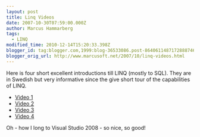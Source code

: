 ```yaml
---
layout: post
title: Linq Videos
date: 2007-10-30T07:59:00.000Z
author: Marcus Hammarberg
tags:
  - LINQ
modified_time: 2010-12-14T15:20:33.398Z
blogger_id: tag:blogger.com,1999:blog-36533086.post-8640611487172888746
blogger_orig_url: http://www.marcusoft.net/2007/10/linq-videos.html
---
```


Here is four short excellent introductions till <span
id="SPELLING_ERROR_0" class="blsp-spelling-error">LINQ (mostly to
SQL).
They are in Swedish but very informative since the give short tour of
the capabilities of LINQ.

- [Video
  1](http://blogs.msdn.com/johanl/archive/2007/10/29/linq-video-1-av-3.aspx)
- [Video
  2](http://blogs.msdn.com/johanl/archive/2007/10/29/linq-to-sql-video-2-av-3.aspx)
- [Video
  3](http://blogs.msdn.com/johanl/archive/2007/10/29/linq-to-sql-video-3-av-3.aspx)
- [Video
  4](http://blogs.msdn.com/johanl/archive/2007/10/29/linq-to-sql-video-4-av-3.aspx)

Oh - how I long to Visual Studio 2008 - so nice, so good!
